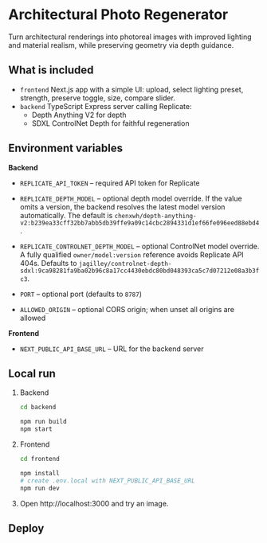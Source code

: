 # Architectural Photo Regenerator

Turn architectural renderings into photoreal images with improved lighting and material realism, while preserving geometry via depth guidance.

## What is included

- `frontend` Next.js app with a simple UI: upload, select lighting preset, strength, preserve toggle, size, compare slider.
- `backend` TypeScript Express server calling Replicate:
  - Depth Anything V2 for depth
  - SDXL ControlNet Depth for faithful regeneration

## Environment variables


**Backend**

- `REPLICATE_API_TOKEN` – required API token for Replicate
- `REPLICATE_DEPTH_MODEL` – optional depth model override. If the value omits a
  version, the backend resolves the latest model version automatically. The
  default is `chenxwh/depth-anything-v2:b239ea33cff32bb7abb5db39ffe9a09c14cbc2894331d1ef66fe096eed88ebd4`.

- `REPLICATE_CONTROLNET_DEPTH_MODEL` – optional ControlNet model override. A
  fully qualified `owner/model:version` reference avoids Replicate API 404s.
  Defaults to
  `jagilley/controlnet-depth-sdxl:9ca98281fa9ba02b96c8a17cc4430ebdc80bd048393ca5c7d07212e08a3b3fc3`.
- `PORT` – optional port (defaults to `8787`)
- `ALLOWED_ORIGIN` – optional CORS origin; when unset all origins are allowed


**Frontend**

- `NEXT_PUBLIC_API_BASE_URL` – URL for the backend server

## Local run

1. Backend
   ```bash
   cd backend

   npm run build
   npm start
   ```

2. Frontend
   ```bash
   cd frontend

   npm install
   # create .env.local with NEXT_PUBLIC_API_BASE_URL
   npm run dev
   ```

3. Open http://localhost:3000 and try an image.

## Deploy

